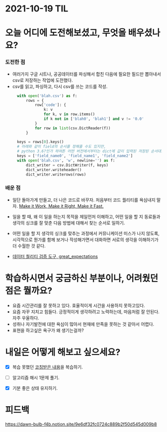 # 2021-10-19 TIL 
# 오늘 어디에 도전해보셨고, 무엇을 배우셨나요?
### 도전한 점  
- 여러가지 구글 시트나, 공공데이터를 파싱해서 합친 다음에 필요한 필드만 뽑아내서 csv로 저장하는 작업에 도전했다. 
- csv를 읽고, 파싱하고, 다시 csv를 쓰는 코드를 작성.
  ```  python
    with open('blah.csv') as f:
        rows = {
            row['code']: {
                k: v
                for k, v in row.items()
                if k not in ['blah0', 'blah1'] and v != '0.0'
            }
            for row in list(csv.DictReader(f))
        }
    
    keys = rows[0].keys()
    # 아래와 같이 field의 순서를 정해줄 수도 있지만, 
    # python 3.6?인가 하여튼 어떤 버전에서부터는 dict에 값이 입력된 저장된 순서대로 출력된다고 함.
    keys = ['field_name0', 'field_name1', 'field_name2'] 
    with open('blah.csv', 'w', newline='') as f:
        dict_writer = csv.DictWriter(f, keys)
        dict_writer.writeheader()
        dict_writer.writerows(rows)
  ```
### 배운 점 
- 일단 돌아가게 만들고, 더 나은 코드로 바꾸자. 처음부터 코드 퀄리티를 욕심내지 말자. 
  [Make it Work, Make it Right, Make it Fast.](https://wiki.c2.com/?MakeItWorkMakeItRightMakeItFast)

- 일을 할 때, 왜 이 일을 하는지 목적을 제일먼저 이해하고, 어떤 일을 할 지 동료들과 생각의 싱크를 잘 맞춘 다음 방법에 대해서 찾는 순서로 일하기.
- 어떤 일을 할 지 생각의 싱크를 맞추는 과정에서 커뮤니케이션 미스가 나지 않도록, 시각적으로 뭔가를 함께 보거나 작성해가면서 대화하면 서로의 생각을 이해하기가 더 수월한 것 같다. 
- [데이터 퀄리티 검증 도구, great_expectations](https://greatexpectations.io/expectations/expect_value_at_index)

# 학습하시면서 궁금하신 부분이나, 어려웠던 점은 뭘까요?
- 요즘 시간관리를 잘 못하고 있다. 효율적이게 시간을 사용하지 못하고있다. 
- 요즘 자꾸 지치고 힘들다. 긍정적이게 생각하려고 노력하는데, 마음처럼 잘 안된다. 자주 우울하다.
- 성취나 자기발전에 대한 욕심이 많아서 현재에 만족을 못하는 것 같아서 어렵다. 
- 표현을 하고싶은 욕구가 왜 생기는걸까?
 

# 내일은 어떻게 해보고 싶으세요?
- [x] 복습 못했던 [코칭받은 내용](https://dawn-bulb-f4b.notion.site/b074943606f247a4982e23515ba10e06)을 복습하기.
- [ ] 알고리즘 해시 1문제 풀기.
- [x] 기분 좋은 상태 유지하기. 


# 피드백
https://dawn-bulb-f4b.notion.site/9e6df32fc0724c889b2f50d545d009b8
